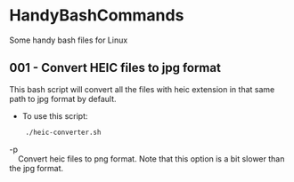 # HandyBashCommands

Some handy bash files for Linux

## 001 - Convert HEIC files to jpg format

This bash script will convert all the files with heic extension in that same path to jpg format by default.

- To use this script:

```diff
    ./heic-converter.sh
```

-p \
&nbsp;&nbsp;&nbsp;&nbsp;Convert heic files to png format. Note that this option is a bit slower than the jpg format.
